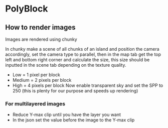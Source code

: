 # PolyBlock

## How to render images
Images are rendered using chunky

In chunky make a scene of all chunks of an island and position the camera accordingly,
set the camera type to parallel, then in the map tab get the top left and bottom right corner and calculate the size,
this size should be inputted in the scene tab depending on the texture quality.
- Low = 1 pixel per block
- Medium = 2 pixels per block
- High = 4 pixels per block
Now enable transparent sky and set the SPP to 250 (this is plenty for our purpose and speeds up rendering)

### For multilayered images
- Reduce Y-max clip until you have the layer you want
- In the json set the value before the image to the Y-max clip